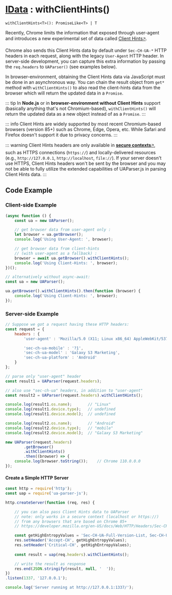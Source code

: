 # [IData](/api/main/overview#methods) : withClientHints() 

`withClientHints<T>(): PromiseLike<T> | T`

Recently, Chrome limits the information that exposed through user-agent and introduces a new experimental set of data called [Client Hints🡥](https://developer.mozilla.org/en-US/docs/Web/API/User-Agent_Client_Hints_API). 

Chrome also sends this Client Hints data by default under `Sec-CH-UA-*` HTTP headers in each request, along with the legacy `User-Agent` HTTP header. In server-side development, you can capture this extra information by passing the `req.headers` to `UAParser()` (see examples below). 

In browser-environment, obtaining the Client Hints data via JavaScript must be done in an asynchronous way. You can chain the result object from `get*` method with `withClientHints()` to also read the client-hints data from the browser which will return the updated data in a `Promise`.

::: tip 
In **Node.js** or in **browser-environment without Client Hints** support (basically anything that's not Chromium-based), `withClientHints()` will return the updated data as a new object instead of as a `Promise`.
:::

::: info
Client Hints are widely supported by most recent Chromium-based browsers (version 85+) such as Chrome, Edge, Opera, etc. While Safari and Firefox doesn't support it due to privacy concerns.
:::

::: warning
Client Hints headers are only available in [**secure contexts**🡥](https://developer.mozilla.org/en-US/docs/Web/Security/Secure_Contexts), such as HTTPS connections (`https://`) and locally-delivered resources (e.g., `http://127.0.0.1`, `http://localhost`, `file://`). If your server doesn't use HTTPS, Client Hints headers won't be sent by the browser and you may not be able to fully utilize the extended capabilities of UAParser.js in parsing Client Hints data.
:::

## Code Example

### Client-side Example

```js [example-client-async.js]
(async function () {  
    const ua = new UAParser();

    // get browser data from user-agent only :
    let browser = ua.getBrowser();
    console.log('Using User-Agent: ', browser);

    // get browser data from client-hints 
    // (with user-agent as a fallback) :
    browser = await ua.getBrowser().withClientHints();
    console.log('Using Client-Hints: ', browser);
})();
```
```js [example-client-alt.js]
// alternatively without async-await:
const ua = new UAParser();

ua.getBrowser().withClientHints().then(function (browser) {
    console.log('Using Client-Hints: ', browser);
});
```

### Server-side Example

```js [example-server.js]
// Suppose we got a request having these HTTP headers: 
const request = {
    headers : {
        'user-agent' : 'Mozilla/5.0 (X11; Linux x86_64) AppleWebKit/537.36 (KHTML, like Gecko) Chrome/110.0.0.0 Safari/537.36',

        'sec-ch-ua-mobile' : '?1',
        'sec-ch-ua-model' : 'Galaxy S3 Marketing',
        'sec-ch-ua-platform' : 'Android'
    }
};

// parse only "user-agent" header
const result1 = UAParser(request.headers);

// also use "sec-ch-ua" headers, in addition to "user-agent"
const result2 = UAParser(request.headers).withClientHints();    

console.log(result1.os.name);       // "Linux"
console.log(result1.device.type);   // undefined
console.log(result1.device.model);  // undefined

console.log(result2.os.name);       // "Android"
console.log(result2.device.type);   // "mobile"
console.log(result2.device.model);  // "Galaxy S3 Marketing"

new UAParser(request.headers)
        .getBrowser()
        .withClientHints()
        .then((browser) => {
    console.log(browser.toString());    // Chrome 110.0.0.0 
});
```

#### Create a Simple HTTP Server

```js [example-server-http.js]
const http = require('http');
const uap = require('ua-parser-js');

http.createServer(function (req, res) {

    // you can also pass Client Hints data to UAParser
    // note: only works in a secure context (localhost or https://)
    // from any browsers that are based on Chrome 85+
    // https://developer.mozilla.org/en-US/docs/Web/HTTP/Headers/Sec-CH-UA

    const getHighEntropyValues = 'Sec-CH-UA-Full-Version-List, Sec-CH-UA-Mobile, Sec-CH-UA-Model, Sec-CH-UA-Platform, Sec-CH-UA-Platform-Version, Sec-CH-UA-Arch, Sec-CH-UA-Bitness, Sec-CH-UA-Form-Factors';
    res.setHeader('Accept-CH', getHighEntropyValues);
    res.setHeader('Critical-CH', getHighEntropyValues);
        
    const result = uap(req.headers).withClientHints();

    // write the result as response
    res.end(JSON.stringify(result, null, '  '));
})
.listen(1337, '127.0.0.1');

console.log('Server running at http://127.0.0.1:1337/');
```